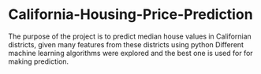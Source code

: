# California-Housing-Price-Prediction

The purpose of the project is to predict median house values in Californian districts, given many features from these districts using python Different machine learning algorithms were explored and the best one is used for for making prediction.
